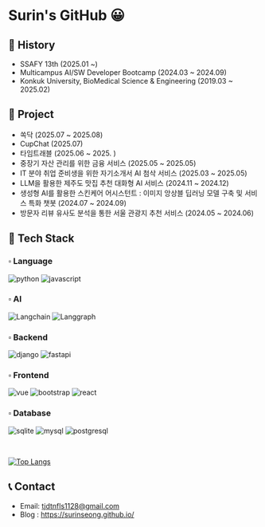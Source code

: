 # Surin's GitHub 😀

## 📍 History

- SSAFY 13th (2025.01 ~)
- Multicampus AI/SW Developer Bootcamp (2024.03 ~ 2024.09)
- Konkuk University, BioMedical Science & Engineering (2019.03 ~ 2025.02)

## 📍 Project

- 쏙닥 (2025.07 ~ 2025.08)
- CupChat (2025.07)
- 타임트래블 (2025.06 ~ 2025. )
- 중장기 자산 관리를 위한 금융 서비스 (2025.05 ~ 2025.05)
- IT 분야 취업 준비생을 위한 자기소개서 AI 첨삭 서비스 (2025.03 ~ 2025.05)
- LLM을 활용한 제주도 맛집 추천 대화형 AI 서비스 (2024.11 ~ 2024.12)
- 생성형 AI를 활용한 스킨케어 어시스턴트 : 이미지 앙상블 딥러닝 모델 구축 및 서비스 특화 챗봇 (2024.07 ~ 2024.09)
- 방문자 리뷰 유사도 분석을 통한 서울 관광지 추천 서비스 (2024.05 ~ 2024.06)

## 📍 Tech Stack

### ▫️ Language

![python](https://img.shields.io/badge/Python-3776AB?style=for-the-badge&logo=python&logoColor=white) ![javascript](https://img.shields.io/badge/JavaScript-F7DF1E?style=for-the-badge&logo=JavaScript&logoColor=white) 

### ▫️ AI

![Langchain](https://img.shields.io/badge/LangChain-1C3C3C?style=for-the-badge&logo=langchain&logoColor=white) ![Langgraph](https://img.shields.io/badge/LangGraph-1C3C3C?style=for-the-badge&logo=langgraph&logoColor=white)

### ▫️ Backend

![django](https://img.shields.io/badge/Django-092E20?style=for-the-badge&logo=django&logoColor=white) ![fastapi](https://img.shields.io/badge/FastAPI-009688?style=for-the-badge&logo=fastapi&logoColor=white)

### ▫️ Frontend

![vue](https://img.shields.io/badge/Vue.js-35495E?style=for-the-badge&logo=vue.js&logoColor=4FC08D) ![bootstrap](https://img.shields.io/badge/Bootstrap-563D7C?style=for-the-badge&logo=bootstrap&logoColor=white) ![react](https://img.shields.io/badge/React-61DAFB?style=for-the-badge&logo=react&logoColor=white)

### ▫️ Database

![sqlite](https://img.shields.io/badge/SQLite-003B57?style=for-the-badge&logo=sqlite&logoColor=white) ![mysql](https://img.shields.io/badge/MySQL-00000F?style=for-the-badge&logo=mysql&logoColor=white) ![postgresql](https://img.shields.io/badge/PostgreSQL-316192?style=for-the-badge&logo=postgresql&logoColor=white)

<br>

[![Top Langs](https://github-readme-stats.vercel.app/api/top-langs/?username=SurinSeong&hide=jupyter%20notebook)](https://github.com/깃허브아이디/github-readme-stats)

## 📞 Contact

- Email: tjdtnfls1128@gmail.com
- Blog : https://surinseong.github.io/
